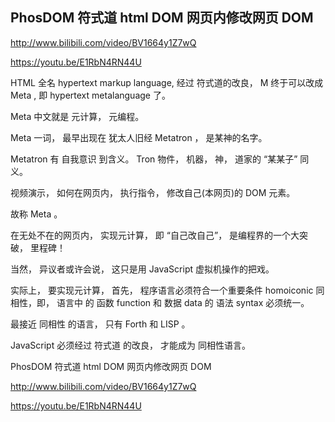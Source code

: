 ## PhosDOM 符式道 html DOM 网页内修改网页 DOM 

http://www.bilibili.com/video/BV1664y1Z7wQ

https://youtu.be/E1RbN4RN44U


HTML 全名 hypertext markup language, 经过 符式道的改良， M 终于可以改成 Meta , 即 hypertext metalanguage 了。

Meta 中文就是 元计算， 元编程。

Meta 一词， 最早出现在 犹太人旧经 Metatron ， 是某神的名字。

Metatron 有 自我意识 到含义。 Tron 物件， 机器， 神， 道家的 “某某子” 同义。

视频演示， 如何在网页内， 执行指令， 修改自己(本网页)的 DOM 元素。

故称 Meta 。

在无处不在的网页内， 实现元计算， 即 “自己改自己”， 是编程界的一个大突破， 里程碑！

当然， 异议者或许会说， 这只是用 JavaScript 虚拟机操作的把戏。

实际上， 要实现元计算， 首先， 程序语言必须符合一个重要条件 homoiconic 同相性，即， 语言中 的 函数 function 和 数据 data 的 语法 syntax 必须统一。

最接近 同相性 的语言， 只有 Forth 和 LISP 。

JavaScript 必须经过 符式道 的改良， 才能成为 同相性语言。


PhosDOM 符式道 html DOM 网页内修改网页 DOM 

http://www.bilibili.com/video/BV1664y1Z7wQ

https://youtu.be/E1RbN4RN44U

